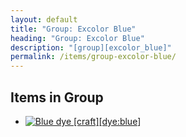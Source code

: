 ```yaml
---
layout: default
title: "Group: Excolor Blue"
heading: "Group: Excolor Blue"
description: "[group][excolor_blue]"
permalink: /items/group-excolor-blue/
---
```



## Items in Group

<ul class="list-items clearfix">
    <li><a href="{{site.baseurl}}/items/dye-blue/"><img src="{{site.baseurl}}/assets/img/items/textures/dye_blue.png" data-toggle="tooltip" title="Blue dye [craft][dye:blue]"></a></li>
</ul>
